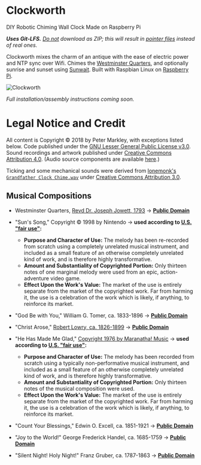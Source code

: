 # Clockworth
DIY Robotic Chiming Wall Clock Made on Raspberry Pi

_**Uses Git-LFS.** [Do not](https://github.com/git-lfs/git-lfs/issues/1648#issuecomment-260395890) download as ZIP; this will result in [pointer files](https://github.com/git-lfs/git-lfs/blob/master/docs/spec.md) instead of real ones._

Clockworth mixes the charm of an antique with the ease of electric power and NTP sync over Wifi. Chimes the [Westminster Quarters](https://en.wikipedia.org/wiki/Westminster_Quarters), and optionally sunrise and sunset using [Sunwait](https://github.com/klada/sunwait). Built with Raspbian Linux on [Raspberry Pi](https://www.raspberrypi.org/).

![Clockworth](art/clockworth-photo-flat-HD.jpg)

_Full installation/assembly instructions coming soon._

# Legal Notice and Credit

All content is Copyright © 2018 by Peter Markley, with exceptions listed below. Code published under the [GNU Lesser General Public License v3.0](https://www.gnu.org/licenses/lgpl-3.0.en.html). Sound recordings and artwork published under [Creative Commons Attribution 4.0](http://creativecommons.org/licenses/by/4.0/). (Audio source components are available [here](https://freesound.org/people/QuartzMMN/packs/25410/).)

Ticking and some mechanical sounds were derived from [lonemonk's `Grandfather Clock Chime.wav`](http://freesound.org/people/lonemonk/sounds/62579/) under [Creative Commons Attribution 3.0](http://creativecommons.org/licenses/by/3.0/).

## Musical Compositions

* Westminster Quarters, [Revd Dr. Joseph Jowett, 1793](https://en.wikipedia.org/wiki/Westminster_Quarters#History) → **[Public Domain](https://en.wikipedia.org/wiki/Public_domain_music)**

* "Sun's Song," Copyright © 1998 by Nintendo → **used according to [U.S. "fair use"](https://en.wikipedia.org/wiki/Fair_use#U.S._fair_use_factors):**
	* **Purpose and Character of Use:** The melody has been re-recorded from scratch using a completely unrelated musical instrument, and included as a small feature of an otherwise completely unrelated kind of work, and is therefore highly transformative.
	* **Amount and Substantiality of Copyrighted Portion:** Only thirteen notes of one marginal melody were used from an epic, action-adventure video game.
	* **Effect Upon the Work's Value:** The market of the use is entirely separate from the market of the copyrighted work. Far from harming it, the use is a celebration of the work which is likely, if anything, to reinforce its market.

* "God Be with You," William G. Tomer, ca. 1833-1896 → **[Public Domain](https://en.wikipedia.org/wiki/Public_domain_music)**

* "Christ Arose," [Robert Lowry, ca. 1826-1899](https://en.wikipedia.org/wiki/Robert_Lowry_%28hymn_writer%29) → **[Public Domain](https://en.wikipedia.org/wiki/Public_domain_music)**

* "He Has Made Me Glad," [Copyright 1976 by Maranatha! Music](https://hymnary.org/text/i_will_enter_his_gates_with_thanksgiving) → **used according to [U.S. "fair use"](https://en.wikipedia.org/wiki/Fair_use#U.S._fair_use_factors):**
	* **Purpose and Character of Use:** The melody has been recorded from scratch using a typically non-performative musical instrument, and included as a small feature of an otherwise completely unrelated kind of work, and is therefore highly transformative.
	* **Amount and Substantiality of Copyrighted Portion:** Only thirteen notes of the musical composition were used.
	* **Effect Upon the Work's Value:** The market of the use is entirely separate from the market of the copyrighted work. Far from harming it, the use is a celebration of the work which is likely, if anything, to reinforce its market.

* "Count Your Blessings," Edwin O. Excell, ca. 1851-1921 → **[Public Domain](https://en.wikipedia.org/wiki/Public_domain_music)**

* "Joy to the World!" George Frederick Handel, ca. 1685-1759 → **[Public Domain](https://en.wikipedia.org/wiki/Public_domain_music)**

* "Silent Night! Holy Night!" Franz Gruber, ca. 1787-1863 → **[Public Domain](https://en.wikipedia.org/wiki/Public_domain_music)**

